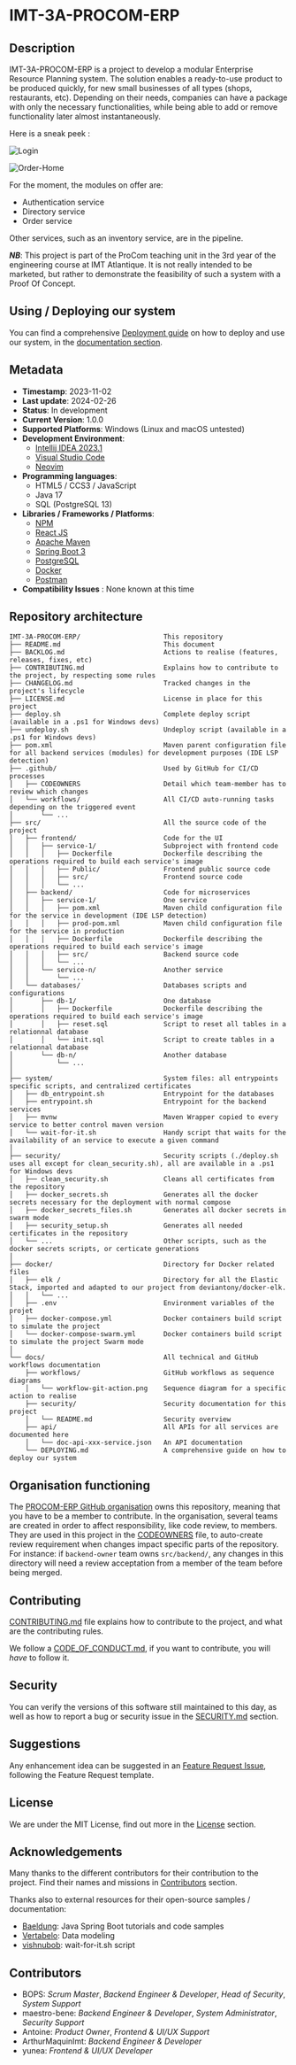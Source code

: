 # IMT-3A-PROCOM-ERP

## Description

IMT-3A-PROCOM-ERP is a project to develop a modular Enterprise Resource Planning system.
The solution enables a ready-to-use product to be produced quickly,
for new small businesses of all types (shops, restaurants, etc).
Depending on their needs, companies can have a package with only the necessary functionalities,
while being able to add or remove functionality later almost instantaneously.

Here is a sneak peek :

![Login](./docs/images/front-login.png "Login")

![Order-Home](./docs/images/order-home.png "Order Page")

For the moment, the modules on offer are:

- Authentication service
- Directory service
- Order service

Other services, such as an inventory service, are in the pipeline.

**_NB_**: This project is part of the ProCom teaching unit in the 3rd year of the engineering course at IMT Atlantique.
It is not really intended to be marketed,
but rather to demonstrate the feasibility of such a system with a Proof Of Concept.

## Using / Deploying our system

You can find a comprehensive [Deployment guide](./docs/DEPLOYING.md) on how to deploy and use our system, in the [documentation section](./docs/).

## Metadata

- **Timestamp**: 2023-11-02
- **Last update**: 2024-02-26
- **Status**: In development
- **Current Version**: 1.0.0
- **Supported Platforms**: Windows (Linux and macOS untested)
- **Development Environment**:
  - [Intellij IDEA 2023.1](https://www.jetbrains.com/idea/)
  - [Visual Studio Code](https://code.visualstudio.com)
  - [Neovim](https://neovim.io)
- **Programming languages**:
  - HTML5 / CCS3 / JavaScript
  - Java 17
  - SQL (PostgreSQL 13)
- **Libraries / Frameworks / Platforms**:
  - [NPM](https://www.npmjs.com)
  - [React JS](https://fr.legacy.reactjs.org)
  - [Apache Maven](https://maven.apache.org)
  - [Spring Boot 3](https://spring.io/projects/spring-boot)
  - [PostgreSQL](https://www.postgresql.org)
  - [Docker](https://www.docker.com)
  - [Postman](https://www.postman.com)
- **Compatibility Issues** : None known at this time

## Repository architecture

```
IMT-3A-PROCOM-ERP/                     This repository
├── README.md                          This document
├── BACKLOG.md                         Actions to realise (features, releases, fixes, etc)
├── CONTRIBUTING.md                    Explains how to contribute to the project, by respecting some rules
├── CHANGELOG.md                       Tracked changes in the project's lifecycle
├── LICENSE.md                         License in place for this project
├── deploy.sh                          Complete deploy script (available in a .ps1 for Windows devs)
├── undeploy.sh                        Undeploy script (available in a .ps1 for Windows devs)
├── pom.xml                            Maven parent configuration file for all backend services (modules) for development purposes (IDE LSP detection)
├── .github/                           Used by GitHub for CI/CD processes
│   ├── CODEOWNERS                     Detail which team-member has to review which changes
│   └── workflows/                     All CI/CD auto-running tasks depending on the triggered event
│       └── ...
├── src/                               All the source code of the project
│   ├── frontend/                      Code for the UI
│   │   ├── service-1/                 Subproject with frontend code
│   │   │   ├── Dockerfile             Dockerfile describing the operations required to build each service's image
│   │   │   ├── Public/                Frontend public source code
│   │   │   ├── src/                   Frontend source code
│   │   │   └── ...
│   ├── backend/                       Code for microservices
│   │   ├── service-1/                 One service
│   │   │   ├── pom.xml                Maven child configuration file for the service in development (IDE LSP detection)
│   │   │   ├── prod-pom.xml           Maven child configuration file for the service in production
│   │   │   ├── Dockerfile             Dockerfile describing the operations required to build each service's image
│   │   │   ├── src/                   Backend source code
│   │   │   └── ...
│   │   └── service-n/                 Another service
│   │       └── ...
│   └── databases/                     Databases scripts and configurations
│       ├── db-1/                      One database
│       │   ├── Dockerfile             Dockerfile describing the operations required to build each service's image
│       │   ├── reset.sql              Script to reset all tables in a relationnal database
│       │   └── init.sql               Script to create tables in a relationnal database
│       └── db-n/                      Another database
│           └── ...
│
├── system/                            System files: all entrypoints specific scripts, and centralized certificates
│   ├── db_entrypoint.sh               Entrypoint for the databases
│   ├── entrypoint.sh                  Entrypoint for the backend services
│   ├── mvnw                           Maven Wrapper copied to every service to better control maven version
│   └── wait-for-it.sh                 Handy script that waits for the availability of an service to execute a given command
│
├── security/                          Security scripts (./deploy.sh uses all except for clean_security.sh), all are available in a .ps1 for Windows devs
│   ├── clean_security.sh              Cleans all certificates from the repository
│   ├── docker_secrets.sh              Generates all the docker secrets necessary for the deployment with normal compose
│   ├── docker_secrets_files.sh        Generates all docker secrets in swarm mode
│   ├── security_setup.sh              Generates all needed certificates in the repository
│   └── ...                            Other scripts, such as the docker secrets scripts, or certicate generations
│
├── docker/                            Directory for Docker related files
│   ├── elk /                          Directory for all the Elastic Stack, imported and adapted to our project from deviantony/docker-elk.
│   │   └── ...
│   ├── .env                           Environment variables of the projet
│   ├── docker-compose.yml             Docker containers build script to simulate the project
│   └── docker-compose-swarm.yml       Docker containers build script to simulate the project Swarm mode
│
└── docs/                              All technical and GitHub workflows documentation
    ├── workflows/                     GitHub workflows as sequence diagrams
    │   └── workflow-git-action.png    Sequence diagram for a specific action to realise
    ├── security/                      Security documentation for this project
    │   └── README.md                  Security overview
    ├── api/                           All APIs for all services are documented here
    │   └── doc-api-xxx-service.json   An API documentation
    └── DEPLOYING.md                   A comprehensive guide on how to deploy our system
```

## Organisation functioning

The [PROCOM-ERP GitHub organisation](https://github.com/PROCOM-ERP) owns this repository,
meaning that you have to be a member to contribute.
In the organisation, several teams are created in order to affect responsibility, like code review, to members.
They are used in this project in the [CODEOWNERS](.github/CODEOWNERS) file,
to auto-create review requirement when changes impact specific parts of the repository.
For instance: if `backend-owner` team owns `src/backend/`,
any changes in this directory will need a review acceptation from a member of the team before being merged.

## Contributing

[CONTRIBUTING.md](CONTRIBUTING.md) file explains how to contribute to the project,
and what are the contributing rules.

We follow a [CODE_OF_CONDUCT.md](CODE_OF_CONDUCT.md), if you want to contribute, you will _have_ to follow it.

## Security

You can verify the versions of this software still maintained to this day, as well as how to report a bug or security issue in the [SECURITY.md](SECURITY.md) section.

## Suggestions

Any enhancement idea can be suggested in an [Feature Request Issue](https://github.com/PROCOM-ERP/IMT-3A-PROCOM-ERP/issues/new?assignees=&labels=&projects=&template=feature_request.md&title=), following the Feature Request template.

## License

We are under the MIT License, find out more in the [License](./LICENSE.md) section.

## Acknowledgements

Many thanks to the different contributors for their contribution to the project.
Find their names and missions in [Contributors](#contributors) section.

Thanks also to external resources for their open-source samples / documentation:

- [Baeldung](https://www.baeldung.com): Java Spring Boot tutorials and code samples
- [Vertabelo](https://vertabelo.com): Data modeling
- [vishnubob](https://github.com/vishnubob/wait-for-it): wait-for-it.sh script

## Contributors

- BOPS: _Scrum Master_, _Backend Engineer & Developer_, _Head of Security_, _System Support_
- maestro-bene: _Backend Engineer & Developer_, _System Administrator_, _Security Support_
- Antoine: _Product Owner_, _Frontend & UI/UX Support_
- ArthurMaquinImt: _Backend Engineer & Developer_
- yunea: _Frontend & UI/UX Developer_
